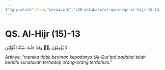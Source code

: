 ```yaml
---
{"dg-publish":true,"permalink":"/30-database/al-quran/qs-al-hijr-15-13/"}
---
```



# QS. Al-Hijr (15)-13
لَا يُؤْمِنُوْنَ بِهٖ وَقَدْ خَلَتْ سُنَّةُ الْاَوَّلِيْنَ 

Artinya: *"mereka tidak beriman kepadanya (Al-Qur'an) padahal telah berlalu sunatullah terhadap orang-orang terdahulu."*
